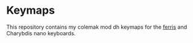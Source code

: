 # Keymaps

This repository contains my colemak mod dh keymaps for the [ferris](aktersnurra/ferris) and Charybdis nano 
keyboards.
